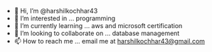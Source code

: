 - 👋 Hi, I’m @harshilkochhar43
- 👀 I’m interested in ... programming
- 🌱 I’m currently learning ... aws and microsoft certification
- 💞️ I’m looking to collaborate on ... database management
- 📫 How to reach me ... email me at harshilkochhar43@gmail.com

<!---
harshilkochhar43/harshilkochhar43 is a ✨ special ✨ repository because its `README.md` (this file) appears on your GitHub profile.
You can click the Preview link to take a look at your changes.
--->
